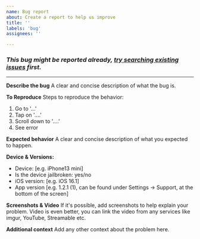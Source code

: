 ```yaml
---
name: Bug report
about: Create a report to help us improve
title: ''
labels: 'bug'
assignees: ''

---
```


### _This bug might be reported already, [try searching existing issues](https://github.com/alien78draw/aliens/labels/bug) first._
___

**Describe the bug**
A clear and concise description of what the bug is.

**To Reproduce**
Steps to reproduce the behavior:
1. Go to '...'
2. Tap on '....'
3. Scroll down to '....'
4. See error

**Expected behavior**
A clear and concise description of what you expected to happen.

**Device & Versions:**
 - Device: [e.g. iPhone13 mini]
 - Is the device jailbroken: yes/no
 - iOS version: [e.g. iOS 16.1]
 - App version [e.g. 1.2.1 (1), can be found under Settings -> Support, at the bottom of the screen]

**Screenshots & Video**
If it's possible, add screenshots to help explain your problem.
Video is even better, you can link the video from any services like imgur, YouTube, Streamable etc.

**Additional context**
Add any other context about the problem here.
